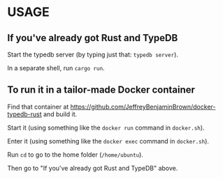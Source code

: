 # USAGE

## If you've already got Rust and TypeDB

Start the typedb server
(by typing just that: `typedb server`).

In a separate shell, run `cargo run`.

## To run it in a tailor-made Docker container

Find that container at https://github.com/JeffreyBenjaminBrown/docker-typedb-rust and build it.

Start it (using something like the
`docker run` command in `docker.sh`).

Enter it (using something like the
`docker exec` command in `docker.sh`).

Run `cd` to go to the home folder (`/home/ubuntu`).

Then go to "If you've already got Rust and TypeDB" above.
